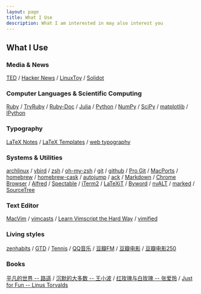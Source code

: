 ```yaml
---
layout: page
title: What I Use
description: What I am interested in may also interest you
---
```


## What I Use

### Media & News

[TED](http://www.ted.com/ "Ideas worth spreading")
/ [Hacker News](https://news.ycombinator.com/)
/ [LinuxToy](http://linuxtoy.org/)
/ [Solidot](http://www.solidot.org/ "奇客的资讯，重要的东西")

### Computer Languages & Scientific Computing

[Ruby](http://www.ruby-lang.org/ "A dynamic, interpreted, open source programming language with a focus on simplicity and productivity")
/ [TryRuby](http://tryruby.org/ "Code School - TryRuby")
/ [Ruby-Doc](http://ruby-doc.org/ "Documenting the Ruby Language")
/ [Julia](http://julialang.org/ "A fresh approach to technical computing")
/ [Python](http://www.python.org/ "an interpreted, interactive, object-oriented, extensible programming language")
/ [NumPy](http://numpy.scipy.org/ "Scientific Computing Tools For Python")
/ [SciPy](http://www.scipy.org/ "Open Source Library of Scientific Tools")
/ [matplotlib](http://matplotlib.org/ "python plotting")
/ [IPython](http://ipython.org/ "Interactive Computing")

### Typography

[LaTeX Notes](http://www.dralpha.com/zh/tech/lnotes2.pdf "包老师的雷太赫排版系统简介")
/ [LaTeX Templates](http://www.latextemplates.com/ "The best source of quality LaTeX templates")
/ [web typography](http://www.webtypography.net/ "The Elements of Typographic Style Applied to the Web -- A practical guide to web typography")

### Systems & Utilities

[archlinux](https://www.archlinux.org/ "A simple, lightweight distribution")
/ [vbird](http://linux.vbird.org/ "鳥哥的 Linux 私房菜")
/ [zsh](http://www.zsh.org/ "a shell designed for interactive use, although it is also a powerful scripting language")
/ [oh-my-zsh](https://github.com/robbyrussell/oh-my-zsh "A handful of functions, auto-complete helpers, and stuff that makes you shout…")
/ [git](http://git-scm.com/ "free and open source distributed version control system")
/ [github](https://github.com/ "GitHub helps people build software together")
/ [Pro Git](http://git-scm.com/book "free book about git by Scott Chacon")
/ [MacPorts](www.macports.org/ "The MacPorts Project is an open-source community initiative to design an easy-to-use system for compiling, installing, and upgrading either command-line, X11 or Aqua based open-source software on the Mac OS X operating system.")
/ [homebrew](http://brew.sh/ "The missing package manager for OS X")
/ [homebrew-cask](https://github.com/phinze/homebrew-cask "a friendly homebrew-style CLI workflow for the administration of Mac applications distributed as binaries")
/ [autojump](https://github.com/joelthelion/autojump "A cd command that learns")
/ [ack](http://betterthangrep.com/ "better than grep")
/ [Markdown](http://daringfireball.net/projects/markdown/ "a text-to-HTML conversion tool for web writers")
/ [Chrome Browser](http://www.google.com/chrome "a browser that combines a minimal design with sophisticated technology to make the web faster, safer, and easier")
/ [Alfred](http://www.alfredapp.com/ "Alfred is not a launcher")
/ [Spectable](http://spectacleapp.com/ "Move and resize windows with ease.")
/ [iTerm2](http://www.iterm2.com "Mac OS Terminal Replacement")
/ [LaTeXiT](http://www.chachatelier.fr/latexit/ "LaTeXiT is a equation editor")
/ [Byword](http://bywordapp.com/ "beautiful and efficient text editor for Markdown and rich text")
/ [nvALT](http://brettterpstra.com/project/nvalt/ "a fork of Notational Velocity")
/ [marked](http://markedapp.com/ "smart tools for smart writers")
/ [SourceTree](http://www.sourcetreeapp.com/ "free Mac client for Git and Mercurial version control systems")

### Text Editor

[MacVim](http://code.google.com/p/macvim/ "the text editor Vim for Mac OS X")
/ [vimcasts](http://vimcasts.org "free screencasts about Vim, the text editor")
/ [Learn Vimscript the Hard Way](http://learnvimscriptthehardway.stevelosh.com/ "a book for users of the Vim editor who want to learn how to customize Vim")
/ [vimified](http://zaiste.github.com/vimified/ "Ultimate, kick-ass VIM configuration on top of Vundle")

### Living styles
[zenhabits](http://zenhabits.net/ "finding simplicity in the daily chaos of our lives")
/ [GTD](http://en.wikipedia.org/wiki/Getting_Things_Done "Getting Things Done")
/ [Tennis](http://en.wikipedia.org/wiki/Tennis)
/ [QQ音乐](http://music.qq.com)
/ [豆瓣FM](http://douban.fm/)
/ [豆瓣电影](http://movie.douban.com/)
/ [豆瓣电影250](http://movie.douban.com/top250)

### Books

[平凡的世界 -- 路遥](http://book.douban.com/subject/3523041/)
/ [沉默的大多数 -- 王小波](http://book.douban.com/subject/1776683/)
/ [红玫瑰与白玫瑰 -- 张爱玲](http://book.douban.com/subject/1014278/)
/ [Just for Fun --  Linus Torvalds](http://book.douban.com/subject/1451172/)

<!-- vim: nowrap -->
